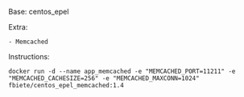Base: centos_epel

Extra:

    - Memcached


Instructions:

    docker run -d --name app_memcached -e "MEMCACHED_PORT=11211" -e "MEMCACHED_CACHESIZE=256" -e "MEMCACHED_MAXCONN=1024" fbiete/centos_epel_memcached:1.4